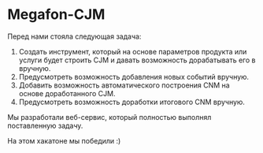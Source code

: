 # Megafon-CJM

Перед нами стояла следующая задача:
  1. Создать инструмент, который на основе параметров продукта или услуги будет строить CJM и давать возможность дорабатывать его в
  вручную.
  2. Предусмотреть возможность добавления новых событий вручную.
  3. Добавить возможность автоматического построения CNM на основе доработанного CJM.
  4. Предусмотреть возможность доработки итогового CNM вручную.

Мы разработали веб-сервис, который полностью выполнял поставленную задачу.

На этом хакатоне мы победили :)
